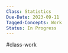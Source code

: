 ---Class: Statistics
Due-Date: 2023-09-11
Tagged-Concepts: Work
Status: In Progress
---
#class-work 

